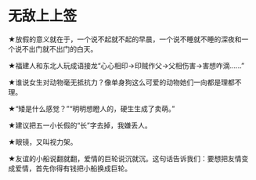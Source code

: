 # 无敌上上签

★放假的意义就在于，一个说不起就不起的早晨，一个说不睡就不睡的深夜和一个说不出门就不出门的白天。 

★福建人和东北人玩成语接龙“心心相印→印贼作父→父相伤害→害想咋滴……” 

★谁说女生对动物毫无抵抗力？像单身狗这么可爱的动物她们一向都是理都不理。 

★“矮是什么感觉？”“明明想瞪人的，硬生生成了卖萌。” 

★建议把五一小长假的“长”字去掉，我嫌丢人。 

★眼镜，又叫视力架。 

★友谊的小船说翻就翻，爱情的巨轮说沉就沉。这句话告诉我们：要想把友情变成爱情，首先你得有钱把小船换成巨轮。
